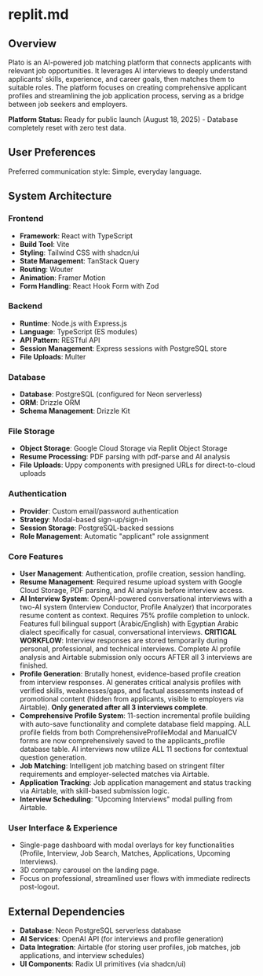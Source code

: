 # replit.md

## Overview
Plato is an AI-powered job matching platform that connects applicants with relevant job opportunities. It leverages AI interviews to deeply understand applicants' skills, experience, and career goals, then matches them to suitable roles. The platform focuses on creating comprehensive applicant profiles and streamlining the job application process, serving as a bridge between job seekers and employers.

**Platform Status:** Ready for public launch (August 18, 2025) - Database completely reset with zero test data.

## User Preferences
Preferred communication style: Simple, everyday language.

## System Architecture

### Frontend
- **Framework**: React with TypeScript
- **Build Tool**: Vite
- **Styling**: Tailwind CSS with shadcn/ui
- **State Management**: TanStack Query
- **Routing**: Wouter
- **Animation**: Framer Motion
- **Form Handling**: React Hook Form with Zod

### Backend
- **Runtime**: Node.js with Express.js
- **Language**: TypeScript (ES modules)
- **API Pattern**: RESTful API
- **Session Management**: Express sessions with PostgreSQL store
- **File Uploads**: Multer

### Database
- **Database**: PostgreSQL (configured for Neon serverless)
- **ORM**: Drizzle ORM
- **Schema Management**: Drizzle Kit

### File Storage
- **Object Storage**: Google Cloud Storage via Replit Object Storage
- **Resume Processing**: PDF parsing with pdf-parse and AI analysis
- **File Uploads**: Uppy components with presigned URLs for direct-to-cloud uploads

### Authentication
- **Provider**: Custom email/password authentication
- **Strategy**: Modal-based sign-up/sign-in
- **Session Storage**: PostgreSQL-backed sessions
- **Role Management**: Automatic "applicant" role assignment

### Core Features
- **User Management**: Authentication, profile creation, session handling.
- **Resume Management**: Required resume upload system with Google Cloud Storage, PDF parsing, and AI analysis before interview access.
- **AI Interview System**: OpenAI-powered conversational interviews with a two-AI system (Interview Conductor, Profile Analyzer) that incorporates resume content as context. Requires 75% profile completion to unlock. Features full bilingual support (Arabic/English) with Egyptian Arabic dialect specifically for casual, conversational interviews. **CRITICAL WORKFLOW**: Interview responses are stored temporarily during personal, professional, and technical interviews. Complete AI profile analysis and Airtable submission only occurs AFTER all 3 interviews are finished.
- **Profile Generation**: Brutally honest, evidence-based profile creation from interview responses. AI generates critical analysis profiles with verified skills, weaknesses/gaps, and factual assessments instead of promotional content (hidden from applicants, visible to employers via Airtable). **Only generated after all 3 interviews complete**.
- **Comprehensive Profile System**: 11-section incremental profile building with auto-save functionality and complete database field mapping. ALL profile fields from both ComprehensiveProfileModal and ManualCV forms are now comprehensively saved to the applicants_profile database table. AI interviews now utilize ALL 11 sections for contextual question generation.
- **Job Matching**: Intelligent job matching based on stringent filter requirements and employer-selected matches via Airtable.
- **Application Tracking**: Job application management and status tracking via Airtable, with skill-based submission logic.
- **Interview Scheduling**: "Upcoming Interviews" modal pulling from Airtable.

### User Interface & Experience
- Single-page dashboard with modal overlays for key functionalities (Profile, Interview, Job Search, Matches, Applications, Upcoming Interviews).
- 3D company carousel on the landing page.
- Focus on professional, streamlined user flows with immediate redirects post-logout.

## External Dependencies

- **Database**: Neon PostgreSQL serverless database
- **AI Services**: OpenAI API (for interviews and profile generation)
- **Data Integration**: Airtable (for storing user profiles, job matches, job applications, and interview schedules)
- **UI Components**: Radix UI primitives (via shadcn/ui)